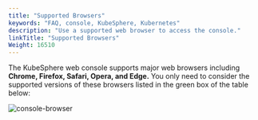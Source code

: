 ```yaml
---
title: "Supported Browsers"
keywords: "FAQ, console, KubeSphere, Kubernetes"
description: "Use a supported web browser to access the console."
linkTitle: "Supported Browsers"
Weight: 16510
---
```


The KubeSphere web console supports major web browsers including **Chrome, Firefox, Safari, Opera, and Edge.** You only need to consider the supported versions of these browsers listed in the green box of the table below:

![console-browser](/images/docs/v3.x/faq/kubesphere-web-console/supported-browsers/console-browser.png)
